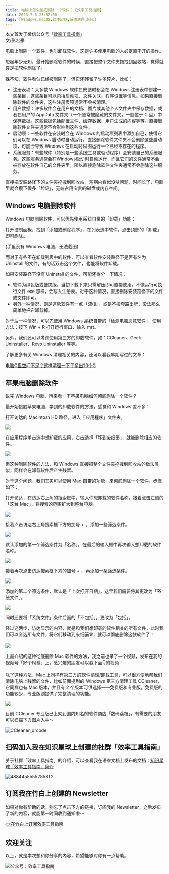 ```yaml
---
title: 电脑上怎么彻底删除一个软件？【效率工具指南】   
date: 2023-7-6 23:52:00               
tags: [Windows,macOS,软件卸载,系统清理,Mac]                                                                               
---
```

本文首发于微信公众号「[效率工具指南](https://mp.weixin.qq.com/s/DYdH-SB5AA389ROv7NF1ew)」    
文/彭宏豪   


电脑上删除一个软件，也叫卸载软件，这是许多使用电脑的人必定离不开的操作。  

想起年少无知，最开始删除软件的时候，直接把整个文件夹拖拽到回收站，觉得就算是把软件删除了。

殊不知，软件看似已经被删除了，但它还残留了许多碎片，比如：  

* 注册表项：大多数 Windows 软件在安装时都会在 Windows 注册表中创建一些条目，这些条目可以包括启动项、文件关联、程序设置等信息。如果直接删除软件的文件夹，这些注册表项通常不会被清理。
* 用户数据：许多软件会在用户的文档、图片或其他个人文件夹中保存数据，或者在用户的 AppData 文件夹（一个通常被隐藏的文件夹，一般位于 C 盘）中保存数据。这些数据包括配置文件、缓存数据、用户生成的内容等等。直接删除软件文件夹通常不会影响到这些文件。
* 启动项：一些软件在安装时会在 Windows 的启动项列表中添加自己，使得它们可以在 Windows 启动时自动运行。直接删除软件文件夹不会删除这些启动项，可能会导致 Windows 在启动时试图运行一个已经不存在的程序。
* 系统服务：有些软件（特别是一些系统工具或驱动程序）会安装自己的系统服务。这些服务通常会在Windows启动时自动运行，而且它们的文件通常不会被存放在软件自己的文件夹里，所以直接删除软件文件夹通常不会删除这些服务。  

直接把安装路径下的文件夹拖拽到回收站，短期内看似没啥问题，时间长了，电脑里就会攒下很多「垃圾」，无端占用宝贵的磁盘或内存空间。  

## Windows 电脑删除软件

Windows 电脑删除软件，可以优先使用系统自带的「卸载」功能：  

打开控制面板，找到「添加或删除程序」，在列表选中软件，点击顶部的「卸载」即可删除。

(手里没有 Windows 电脑，无法截图)

而对于有些不在卸载列表中的软件，可以查看软件安装路径下是否有名为 Uninstall 的文件，有的话双击这个文件，也能将软件卸载。  


如果安装路径下没有 Uninstall 的文件，可能还得分一下情况：  

* 软件为绿色版或便携版，当初下载下来只需解压即可直接使用，不像运行可执行文件 exe 那样，会写入注册表。对于这种情况，直接删除安装路径下的文件或文件即可。     
* 另外一种情况，则是这款软件有一点「流氓」，或是不按套路出牌，没法那么简单地把它卸载掉。  

对于后一种情况，可以先使用 Windows 系统自带的「检测电脑恶意软件」，使用方法：按下 Win + R 打开运行窗口，输入 mrt。    

另外，我们还可以考虑使用第三方的卸载软件，如：CCleaner、Geek Uninstaller、Revo Uninstaller 等等。   

了解更多有关 Windows 清理相关的内容，还可以看我早期写过的文章：   

[电脑C盘空间不足？这样清理一下子多出10个G](https://mp.weixin.qq.com/s?__biz=MzAxMjY0NTY5OA==&mid=2649884096&idx=1&sn=e9e32fab29385046534979f88d3e8136&chksm=83a801edb4df88fbce471a236f86e35afb8388a72373c26a8d20726452f3df54742da62e941e&scene=21#wechat_redirect)


## 苹果电脑删除软件

说完 Windows 电脑，再来看一下苹果电脑如何彻底删除一个软件？    

最开始接触苹果电脑，学到的卸载软件的方法，感觉和 Windows 差不多：  

打开访达的 Macintosh HD 路径，进入「应用程序」文件夹。    

![](https://article-picbed-1302715071.cos.ap-guangzhou.myqcloud.com/2023/07/02/16883048021166.jpg)

在应用程序单击选中想卸载的应用，右击选择「移到废纸篓」，就能删除相应的软件。   

![](https://article-picbed-1302715071.cos.ap-guangzhou.myqcloud.com/2023/07/02/16883077151746.jpg)

但这种删除软件的方法，和 Windows 直接把整个文件夹拖拽到回收站的做法类似，同样会在卸载软件后产生残留。  

对于这个问题，我们其实可以使用 Mac 自带的功能，来彻底删除一个软件，步骤如下： 

打开访达，在访达右上角的搜索框中，输入你想卸载的软件名称，接着点击左侧的「这台 Mac」，将搜索的范围扩大到整台电脑。   

![](https://article-picbed-1302715071.cos.ap-guangzhou.myqcloud.com/2023/07/02/16883085545524.jpg)


接着点击访达右上角搜索框下方的加号 + ，添加一些筛选条件。   

![](https://article-picbed-1302715071.cos.ap-guangzhou.myqcloud.com/2023/07/02/16883086636455.jpg)

默认添加的第一个筛选条件为「名称」，在最后的输入框中再次输入想卸载的软件名称。   

![](https://article-picbed-1302715071.cos.ap-guangzhou.myqcloud.com/2023/07/02/16883087410177.jpg)

接着再次点击访达搜索框下方的加号 + ，再添加一条筛选条件。  

![](https://article-picbed-1302715071.cos.ap-guangzhou.myqcloud.com/2023/07/02/16883088391089.jpg)


添加的第二个筛选条件，默认是「上次打开日期」，这里我们需要将其更改为「系统文件」。 

![](https://article-picbed-1302715071.cos.ap-guangzhou.myqcloud.com/2023/07/02/16883089490232.jpg)

同时还要将「系统文件」条件后面的「不包括」，更改为「包括」。   

经过这两步，访达显示的内容，就是和我们想卸载的软件相关的所有文件，此时我们可以全选所有文件，将它们移动到废纸篓🗑️，就可以彻底删除这款软件了！     

![](https://article-picbed-1302715071.cos.ap-guangzhou.myqcloud.com/2023/07/02/16883090287783.jpg)

上面介绍的这种彻底删除 Mac 软件的方法，我之前也录了一个视频，发布在我的视频号「好个柯基」上，感兴趣的朋友可以戳下面👇的视频：      


除了这种方法，Mac 上同样有第三方的软件清理/卸载工具，可以很方便地帮我们清除电脑上残留的文件，比如前面提到的 Windows 第三方清理工具 CCleaner，它同样也有 Mac 版本，并且有 2 个版本可供选择——免费版和专业版，免费版的功能较少，专业版则提供了完整清理的功能。   

![](https://article-picbed-1302715071.cos.ap-guangzhou.myqcloud.com/2023/07/02/16883096808073.jpg)

目前 CCleaner 专业版已上架到国内知名的软件商店「数码荔枝」，有需要的朋友可以扫描下方图片入手～     

![CCleaner_qrcode](https://article-picbed-1302715071.cos.ap-guangzhou.myqcloud.com/2023/07/02/ccleanerqrcode.jpg)


## 扫码加入我在知识星球上创建的社群「效率工具指南」  

关于社群「效率工具指南」的介绍，可以查看我在语雀文档上发布的文档：[知识星球「效率工具指南」简介](https://www.yuque.com/penghonghao/af0aai/glwrg2dl0dqlegi6?singleDoc#)    

![48844555552858T2](https://article-picbed-1302715071.cos.ap-guangzhou.myqcloud.com/2023/03/25/48844555552858t2.JPG)


## 订阅我在竹白上创建的 Newsletter   

如果对你有帮助的话，别忘了点击下方的链接，订阅我的 Newsletter，之后发布了新的内容，就能第一时间收到通知啦～  

[👉在竹白上订阅效率工具指南](https://penghh.zhubai.love/)         

## 欢迎关注     

以上，就是本次想和你分享的内容，希望能够对你有一点帮助。     

![公众号：效率工具指南](https://article-picbed-1302715071.cos.ap-guangzhou.myqcloud.com/2021/05/28/gong-zhong-hao-wei-bu-er-wei-ma-dailogo.png)   










